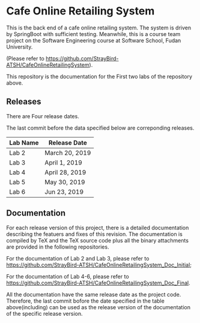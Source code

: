 # Cafe Online Retailing System

This is the back end of a cafe online retailing system. The system is driven by SpringBoot with sufficient testing. Meanwhile, this is a course team project on the Software Engineering course at Software School, Fudan University. 

(Please refer to <https://github.com/StrayBird-ATSH/CafeOnlineRetailingSystem>).

This repository is the documentation for the First two labs of the repository above.

## Releases

There are Four release dates.

The last commit before the data specified below are correponding releases.

| Lab Name | Release Date   |
|----------|----------------|
| Lab 2    | March 20, 2019 |
| Lab 3    | April 1, 2019  |
| Lab 4    | April 28, 2019 |
| Lab 5    | May 30, 2019   |
| Lab 6    | Jun 23, 2019   |


## Documentation

For each release version of this project, there is a detailed documentation describing the featuers and fixes of this revision. The documentation is compiled by TeX and the TeX source code plus all the binary attachments are provided in the following repositories.

For the documentation of Lab 2 and Lab 3, please refer to <https://github.com/StrayBird-ATSH/CafeOnlineRetailingSystem_Doc_Initial>;

For the documentation of Lab 4-6, please refer to <https://github.com/StrayBird-ATSH/CafeOnlineRetailingSystem_Doc_Final>.

All the documentation have the same release date as the project code. Therefore, the last commit bofore the date specified in the table above(including) can be used as the release version of the documentation of the specific release version. 

